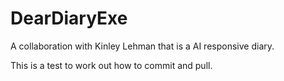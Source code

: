 # DearDiaryExe
A collaboration with Kinley Lehman that is a AI responsive diary.

This is a test to work out how to commit and pull.